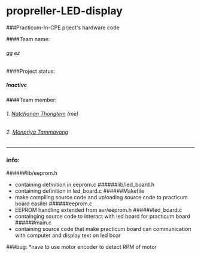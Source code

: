 # propreller-LED-display

###Practicum-In-CPE prject's hardware code

####Team name:
###### gg ez

####Project status:
##### Inactive

####Team member:
###### 1. [Natchanan Thongtem](https://github.com/psychoAB) (me)
###### 2. [Monpriya Tammavong](https://github.com/eveem)

___


### info:
    
######lib/eeprom.h
* containing definition in eeprom.c
######lib/led_board.h
* containing definition in led_board.c
######Makefile
* make compiling source code and uploading source code to practicum board easiler
######eeprom.c 
* EEPROM handling extended from avr/eeprom.h
######led_board.c 
* containging source code to interact with led board for practicum board
######main.c 
* containing source code that make practicum board can communication with computer and display text on led boar

###bug:
*have to use motor encoder to detect RPM of motor
